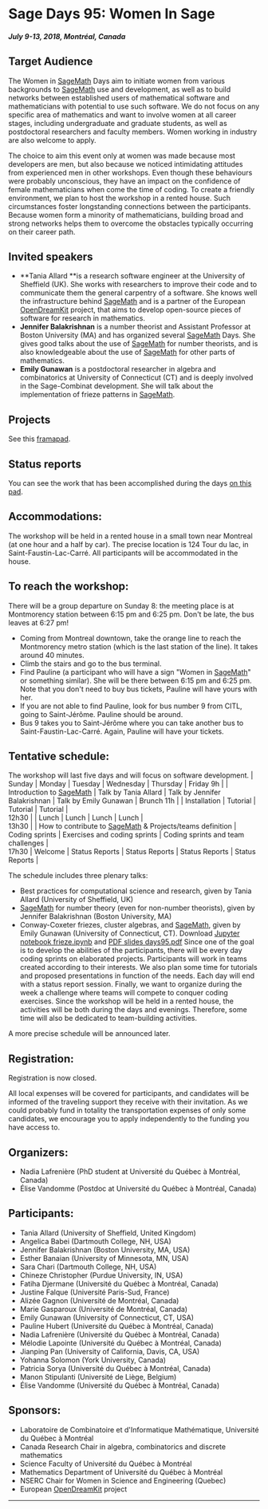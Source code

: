 

# Sage Days 95: Women In Sage


##### July 9-13, 2018, Montréal, Canada


## Target Audience

The Women in <a href="/SageMath">SageMath</a> Days aim to initiate women from various backgrounds to <a href="/SageMath">SageMath</a> use and development, as well as to build networks between established users of mathematical software and mathematicians with potential to use such software. We do not focus on any specific area of mathematics and want to involve women at all career stages, including undergraduate and graduate students, as well as postdoctoral researchers and faculty members. Women working in industry are also welcome to apply. 

The choice to aim this event only at women was made because most developers are men, but also because we noticed intimidating attitudes from experienced men in other workshops. Even though these behaviours were probably unconscious, they have an impact on the confidence of female mathematicians when come the time of coding. To create a friendly environment, we plan to host the workshop in a rented house. Such circumstances foster longstanding connections between the participants. Because women form a minority of mathematicians, building broad and strong networks helps them to overcome the obstacles typically occurring on their career path. 


## Invited speakers

* **Tania Allard **is a research software engineer at the University of Sheffield (UK). She works with researchers to improve their code and to communicate them the general carpentry of a software. She knows well the infrastructure behind <a href="/SageMath">SageMath</a> and is a partner of the European <a href="/OpenDreamKit">OpenDreamKit</a> project, that aims to develop open-source pieces of software for research in mathematics. 
* **Jennifer Balakrishnan** is a number theorist and Assistant Professor at Boston University (MA) and has organized several <a href="/SageMath">SageMath</a> Days. She gives good talks about the use of <a href="/SageMath">SageMath</a> for number theorists, and is also knowledgeable about the use of <a href="/SageMath">SageMath</a> for other parts of mathematics. 
* **Emily Gunawan** is a postdoctoral researcher in algebra and combinatorics at University of Connecticut (CT) and is deeply involved in the Sage-Combinat development. She will talk about the implementation of frieze patterns in <a href="/SageMath">SageMath</a>. 

## Projects

See this <a class="https" href="https://mensuel.framapad.org/p/SageDays95_Montreal_projects">framapad</a>. 


## Status reports

You can see the work that has been accomplished during the days <a class="https" href="https://etherpad.net/p/Women_in_SageMath_-_Status_reports">on this pad</a>. 


## Accommodations:

The workshop will be held in a rented house in a small town near Montreal (at one hour and a half by car). The precise location is 124 Tour du lac, in Saint-Faustin-Lac-Carré. All participants will be accommodated in the house. 


## To reach the workshop:

There will be a group departure on Sunday 8: the meeting place is at Montmorency station between 6:15 pm and 6:25 pm. Don't be late, the bus leaves at 6:27 pm! 

* Coming from Montreal downtown, take the orange line to reach the Montmorency metro station (which is the last station of the line). It takes around 40 minutes. 
* Climb the stairs and go to the bus terminal. 
* Find Pauline (a participant who will have a sign "Women in <a href="/SageMath">SageMath</a>" or something similar). She will be there between 6:15 pm and 6:25 pm. Note that you don't need to buy bus tickets, Pauline will have yours with her. 
* If you are not able to find Pauline, look for bus number 9 from CITL, going to Saint-Jérôme. Pauline should be around. 
* Bus 9 takes you to Saint-Jérôme where you can take another bus to Saint-Faustin-Lac-Carré. Again, Pauline will have your tickets.  

## Tentative schedule:

The workshop will last five days and will focus on software development. 
  | Sunday  | Monday  | Tuesday  | Wednesday  | Thursday  | Friday 
9h  |   | Introduction to <a href="/SageMath">SageMath</a>  | Talk by Tania Allard  | Talk by Jennifer Balakrishnan  | Talk by Emily Gunawan  | Brunch 
11h  |   | Installation  | Tutorial  | Tutorial  | Tutorial  |  
12h30  |   | Lunch  | Lunch  | Lunch  | Lunch  |  
13h30  |   |  How to contribute to <a href="/SageMath">SageMath</a> & Projects/teams definition  | Coding sprints  | Exercises and coding sprints  | Coding sprints and team challenges  |  
17h30  | Welcome  | Status Reports  | Status Reports  | Status Reports  | Status Reports  |  

The schedule includes three plenary talks: 

* Best practices for computational science and research, given by Tania Allard (University of Sheffield, UK) 
* <a href="/SageMath">SageMath</a> for number theory (even for non-number theorists), given by Jennifer Balakrishnan (Boston University, MA) 
* Conway-Coxeter friezes, cluster algebras, and <a href="/SageMath">SageMath</a>, given by Emily Gunawan (University of Connecticut, CT). Download <a class="https" href="https://github.com/egunawan/talks/blob/master/frieze.ipynb">Jupyter notebook frieze.ipynb</a> and <a class="https" href="https://github.com/egunawan/talks/raw/master/days95/days95.pdf">PDF slides days95.pdf</a> 
Since one of the goal is to develop the abilities of the participants,  there will be every day coding sprints on elaborated projects.  Participants will work in teams created according to their interests. We  also plan some time for tutorials and proposed presentations in  function of the needs. Each day will end with a status report session.  Finally, we want to organize during the week a challenge where teams  will compete to conquer coding exercises. Since the workshop will be  held in a rented house, the activities will be both during the days and  evenings. Therefore, some time will also be dedicated to team-building activities. 

A more precise schedule will be announced later. 


## Registration:

Registration is now closed. 

All local expenses will be covered for participants, and candidates will be informed of the traveling support they receive with their invitation. As we could probably fund in totality the transportation expenses of only some candidates, we encourage you to apply independently to the funding you have access to. 


## Organizers:

* Nadia Lafrenière (PhD student at Université du Québec à Montréal, Canada) 
* Élise Vandomme (Postdoc at Université du Québec à Montréal, Canada) 

## Participants:

* Tania Allard (University of Sheffield, United Kingdom) 
* Angelica Babei (Dartmouth College, NH, USA) 
* Jennifer Balakrishnan (Boston University, MA, USA) 
* Esther Banaian (University of Minnesota, MN, USA) 
* Sara Chari (Dartmouth College, NH, USA) 
* Chineze Christopher (Purdue University, IN, USA) 
* Fatiha Djermane (Université du Québec à Montréal, Canada) 
* Justine Falque (Université Paris-Sud, France) 
* Alizée Gagnon (Université de Montréal, Canada) 
* Marie Gasparoux (Université de Montréal, Canada) 
* Emily Gunawan (University of Connecticut, CT, USA) 
* Pauline Hubert (Université du Québec à Montréal, Canada) 
* Nadia Lafrenière (Université du Québec à Montréal, Canada) 
* Mélodie Lapointe (Université du Québec à Montréal, Canada) 
* Jianping Pan (University of California, Davis, CA, USA) 
* Yohanna Solomon (York University, Canada) 
* Patricia Sorya (Université du Québec à Montréal, Canada) 
* Manon Stipulanti (Université de Liège, Belgium) 
* Élise Vandomme (Université du Québec à Montréal, Canada) 

## Sponsors:

* Laboratoire de Combinatoire et d'Informatique Mathématique, Université du Québec à Montréal 
* Canada Research Chair in algebra, combinatorics and discrete mathematics 
* Science Faculty of Université du Québec à Montréal 
* Mathematics Department of Université du Québec à Montréal 
* NSERC Chair for Women in Science and Engineering (Quebec) 
* European <a href="/OpenDreamKit">OpenDreamKit</a> project 


---

 
